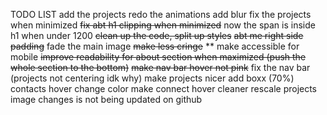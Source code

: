 TODO LIST
add the projects
redo the animations
add blur
fix the projects when minimized 
~~fix abt h1 clipping when minimized~~
now the span is inside h1 when under 1200
~~clean up the code, split up styles~~
~~abt me right side padding~~
fade the main image
~~make less cringe~~
** make accessible for mobile
~~improve readability for about section when maximized (push the whole section to the bottom)~~
~~make nav bar hover not pink~~
fix the nav bar (projects not centering idk why)
make projects nicer add boxx (70%)
contacts hover change color
make connect hover cleaner
rescale projects image
changes is not being updated on github
